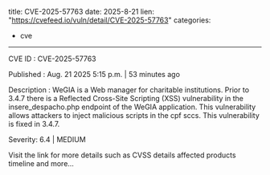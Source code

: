  
title: CVE-2025-57763
date: 2025-8-21
lien: "https://cvefeed.io/vuln/detail/CVE-2025-57763"
categories:
  - cve
---

CVE ID : CVE-2025-57763

Published :  Aug. 21
2025
5:15 p.m. | 53 minutes ago

Description : WeGIA is a Web manager for charitable institutions. Prior to 3.4.7
there is a Reflected Cross-Site Scripting (XSS) vulnerability in the insere_despacho.php endpoint of the WeGIA application. This vulnerability allows attackers to inject malicious scripts in the cpf sccs. This vulnerability is fixed in 3.4.7.

Severity: 6.4 | MEDIUM

Visit the link for more details
such as CVSS details
affected products
timeline
and more...
